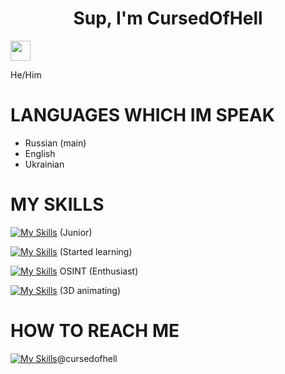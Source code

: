 <h1 align="center">Sup, I'm CursedOfHell</h1> <img src="https://github.com/blackcater/blackcater/raw/main/images/Hi.gif" height="32"/></h1>

He/Him

# LANGUAGES WHICH IM SPEAK
- Russian (main)
- English
- Ukrainian

# MY SKILLS
[![My Skills](https://skillicons.dev/icons?i=lua,robloxstudio&perline=2)](https://www.roblox.com/) (Junior)

[![My Skills](https://skillicons.dev/icons?i=py&perline=1)](https://www.python.org/) (Started learning)

[![My Skills](https://skillicons.dev/icons?i=github&perline=1)](https://doxbin.org) OSINT (Enthusiast)
  
[![My Skills](https://skillicons.dev/icons?i=robloxstudio&perline=1)](https://www.roblox.com/) (3D animating)


# HOW TO REACH ME
[![My Skills](https://skillicons.dev/icons?i=discord&perline=1)](http://discordapp.com/users/578143877110956032)@cursedofhell

